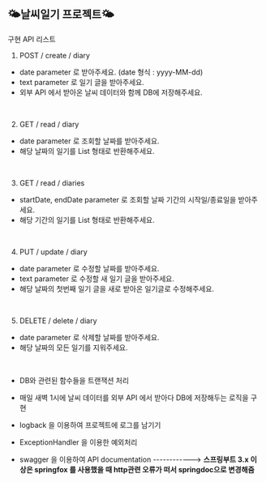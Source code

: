 ## 🌤️날씨일기 프로젝트🌤️<br>

구현 API 리스트<br>

1. POST / create / diary
- date parameter 로 받아주세요. (date 형식 : yyyy-MM-dd)
- text parameter 로 일기 글을 받아주세요.
- 외부 API 에서 받아온 날씨 데이터와 함께 DB에 저장해주세요.
<br>

2. GET / read / diary
- date parameter 로 조회할 날짜를 받아주세요.
- 해당 날짜의 일기를 List 형태로 반환해주세요.
<br>

3. GET / read / diaries
- startDate, endDate parameter 로 조회할 날짜 기간의 시작일/종료일을 받아주세요.
- 해당 기간의 일기를 List 형태로 반환해주세요.
<br>

4. PUT / update / diary
- date parameter 로 수정할 날짜를 받아주세요.
- text parameter 로 수정할 새 일기 글을 받아주세요.
- 해당 날짜의 첫번째 일기 글을 새로 받아온 일기글로 수정해주세요.
<br>

5. DELETE / delete / diary
- date parameter 로 삭제할 날짜를 받아주세요.
- 해당 날짜의 모든 일기를 지워주세요.

<br>

- DB와 관련된 함수들을 트랜잭션 처리 

- 매일 새벽 1시에 날씨 데이터를 외부 API 에서 받아다 DB에 저장해두는 로직을 구현

- logback 을 이용하여 프로젝트에 로그를 남기기

- ExceptionHandler 을 이용한 예외처리

- swagger 을 이용하여 API documentation  ------------> <b>스프링부트 3.x 이상은 springfox 를 사용했을 때 http관련 오류가 떠서 springdoc으로 변경해줌</b> 
